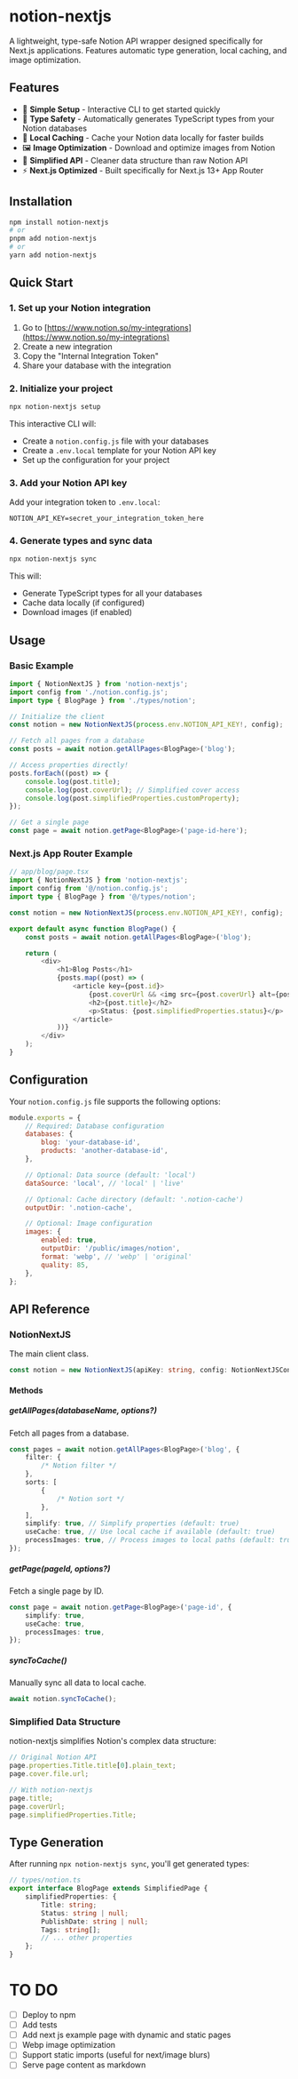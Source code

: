 # notion-nextjs

A lightweight, type-safe Notion API wrapper designed specifically for Next.js applications. Features automatic type generation, local caching, and image optimization.

## Features

- 🚀 **Simple Setup** - Interactive CLI to get started quickly
- 📘 **Type Safety** - Automatically generates TypeScript types from your Notion databases
- 💾 **Local Caching** - Cache your Notion data locally for faster builds
- 🖼️ **Image Optimization** - Download and optimize images from Notion
- 🎯 **Simplified API** - Cleaner data structure than raw Notion API
- ⚡ **Next.js Optimized** - Built specifically for Next.js 13+ App Router

## Installation

```bash
npm install notion-nextjs
# or
pnpm add notion-nextjs
# or
yarn add notion-nextjs
```

## Quick Start

### 1. Set up your Notion integration

1. Go to [https://www.notion.so/my-integrations](https://www.notion.so/my-integrations)
2. Create a new integration
3. Copy the "Internal Integration Token"
4. Share your database with the integration

### 2. Initialize your project

```bash
npx notion-nextjs setup
```

This interactive CLI will:

- Create a `notion.config.js` file with your databases
- Create a `.env.local` template for your Notion API key
- Set up the configuration for your project

### 3. Add your Notion API key

Add your integration token to `.env.local`:

```env
NOTION_API_KEY=secret_your_integration_token_here
```

### 4. Generate types and sync data

```bash
npx notion-nextjs sync
```

This will:

- Generate TypeScript types for all your databases
- Cache data locally (if configured)
- Download images (if enabled)

## Usage

### Basic Example

```typescript
import { NotionNextJS } from 'notion-nextjs';
import config from './notion.config.js';
import type { BlogPage } from './types/notion';

// Initialize the client
const notion = new NotionNextJS(process.env.NOTION_API_KEY!, config);

// Fetch all pages from a database
const posts = await notion.getAllPages<BlogPage>('blog');

// Access properties directly!
posts.forEach((post) => {
	console.log(post.title);
	console.log(post.coverUrl); // Simplified cover access
	console.log(post.simplifiedProperties.customProperty);
});

// Get a single page
const page = await notion.getPage<BlogPage>('page-id-here');
```

### Next.js App Router Example

```typescript
// app/blog/page.tsx
import { NotionNextJS } from 'notion-nextjs';
import config from '@/notion.config.js';
import type { BlogPage } from '@/types/notion';

const notion = new NotionNextJS(process.env.NOTION_API_KEY!, config);

export default async function BlogPage() {
	const posts = await notion.getAllPages<BlogPage>('blog');

	return (
		<div>
			<h1>Blog Posts</h1>
			{posts.map((post) => (
				<article key={post.id}>
					{post.coverUrl && <img src={post.coverUrl} alt={post.title || ''} />}
					<h2>{post.title}</h2>
					<p>Status: {post.simplifiedProperties.status}</p>
				</article>
			))}
		</div>
	);
}
```

## Configuration

Your `notion.config.js` file supports the following options:

```javascript
module.exports = {
	// Required: Database configuration
	databases: {
		blog: 'your-database-id',
		products: 'another-database-id',
	},

	// Optional: Data source (default: 'local')
	dataSource: 'local', // 'local' | 'live'

	// Optional: Cache directory (default: '.notion-cache')
	outputDir: '.notion-cache',

	// Optional: Image configuration
	images: {
		enabled: true,
		outputDir: '/public/images/notion',
		format: 'webp', // 'webp' | 'original'
		quality: 85,
	},
};
```

## API Reference

### NotionNextJS

The main client class.

```typescript
const notion = new NotionNextJS(apiKey: string, config: NotionNextJSConfig);
```

#### Methods

##### getAllPages<T>(databaseName, options?)

Fetch all pages from a database.

```typescript
const pages = await notion.getAllPages<BlogPage>('blog', {
	filter: {
		/* Notion filter */
	},
	sorts: [
		{
			/* Notion sort */
		},
	],
	simplify: true, // Simplify properties (default: true)
	useCache: true, // Use local cache if available (default: true)
	processImages: true, // Process images to local paths (default: true)
});
```

##### getPage<T>(pageId, options?)

Fetch a single page by ID.

```typescript
const page = await notion.getPage<BlogPage>('page-id', {
	simplify: true,
	useCache: true,
	processImages: true,
});
```

##### syncToCache()

Manually sync all data to local cache.

```typescript
await notion.syncToCache();
```

### Simplified Data Structure

notion-nextjs simplifies Notion's complex data structure:

```typescript
// Original Notion API
page.properties.Title.title[0].plain_text;
page.cover.file.url;

// With notion-nextjs
page.title;
page.coverUrl;
page.simplifiedProperties.Title;
```

## Type Generation

After running `npx notion-nextjs sync`, you'll get generated types:

```typescript
// types/notion.ts
export interface BlogPage extends SimplifiedPage {
	simplifiedProperties: {
		Title: string;
		Status: string | null;
		PublishDate: string | null;
		Tags: string[];
		// ... other properties
	};
}
```

# TO DO

- [ ] Deploy to npm
- [ ] Add tests
- [ ] Add next js example page with dynamic and static pages
- [ ] Webp image optimization
- [ ] Support static imports (useful for next/image blurs)
- [ ] Serve page content as markdown
